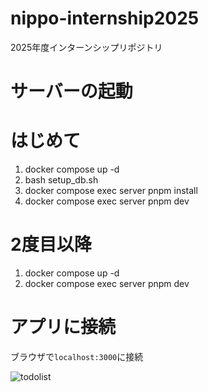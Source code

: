# nippo-internship2025
2025年度インターンシップリポジトリ

# サーバーの起動

# はじめて

1. docker compose up -d
2. bash setup_db.sh
3. docker compose exec server pnpm install
4. docker compose exec server pnpm dev

# 2度目以降

1. docker compose up -d
2. docker compose exec server pnpm dev

# アプリに接続

ブラウザで`localhost:3000`に接続

![todolist](https://github.com/user-attachments/assets/7aacfb05-715e-4b36-9d1c-ae456219b9a8)
